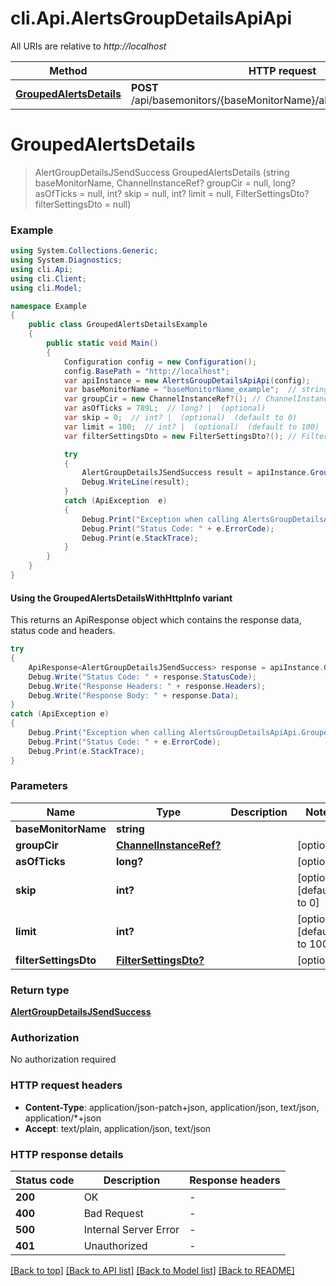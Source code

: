 # cli.Api.AlertsGroupDetailsApiApi

All URIs are relative to *http://localhost*

| Method | HTTP request | Description |
|--------|--------------|-------------|
| [**GroupedAlertsDetails**](AlertsGroupDetailsApiApi.md#groupedalertsdetails) | **POST** /api/basemonitors/{baseMonitorName}/alerts/alertsgroupdetails |  |

<a id="groupedalertsdetails"></a>
# **GroupedAlertsDetails**
> AlertGroupDetailsJSendSuccess GroupedAlertsDetails (string baseMonitorName, ChannelInstanceRef? groupCir = null, long? asOfTicks = null, int? skip = null, int? limit = null, FilterSettingsDto? filterSettingsDto = null)



### Example
```csharp
using System.Collections.Generic;
using System.Diagnostics;
using cli.Api;
using cli.Client;
using cli.Model;

namespace Example
{
    public class GroupedAlertsDetailsExample
    {
        public static void Main()
        {
            Configuration config = new Configuration();
            config.BasePath = "http://localhost";
            var apiInstance = new AlertsGroupDetailsApiApi(config);
            var baseMonitorName = "baseMonitorName_example";  // string | 
            var groupCir = new ChannelInstanceRef?(); // ChannelInstanceRef? |  (optional) 
            var asOfTicks = 789L;  // long? |  (optional) 
            var skip = 0;  // int? |  (optional)  (default to 0)
            var limit = 100;  // int? |  (optional)  (default to 100)
            var filterSettingsDto = new FilterSettingsDto?(); // FilterSettingsDto? |  (optional) 

            try
            {
                AlertGroupDetailsJSendSuccess result = apiInstance.GroupedAlertsDetails(baseMonitorName, groupCir, asOfTicks, skip, limit, filterSettingsDto);
                Debug.WriteLine(result);
            }
            catch (ApiException  e)
            {
                Debug.Print("Exception when calling AlertsGroupDetailsApiApi.GroupedAlertsDetails: " + e.Message);
                Debug.Print("Status Code: " + e.ErrorCode);
                Debug.Print(e.StackTrace);
            }
        }
    }
}
```

#### Using the GroupedAlertsDetailsWithHttpInfo variant
This returns an ApiResponse object which contains the response data, status code and headers.

```csharp
try
{
    ApiResponse<AlertGroupDetailsJSendSuccess> response = apiInstance.GroupedAlertsDetailsWithHttpInfo(baseMonitorName, groupCir, asOfTicks, skip, limit, filterSettingsDto);
    Debug.Write("Status Code: " + response.StatusCode);
    Debug.Write("Response Headers: " + response.Headers);
    Debug.Write("Response Body: " + response.Data);
}
catch (ApiException e)
{
    Debug.Print("Exception when calling AlertsGroupDetailsApiApi.GroupedAlertsDetailsWithHttpInfo: " + e.Message);
    Debug.Print("Status Code: " + e.ErrorCode);
    Debug.Print(e.StackTrace);
}
```

### Parameters

| Name | Type | Description | Notes |
|------|------|-------------|-------|
| **baseMonitorName** | **string** |  |  |
| **groupCir** | [**ChannelInstanceRef?**](ChannelInstanceRef?.md) |  | [optional]  |
| **asOfTicks** | **long?** |  | [optional]  |
| **skip** | **int?** |  | [optional] [default to 0] |
| **limit** | **int?** |  | [optional] [default to 100] |
| **filterSettingsDto** | [**FilterSettingsDto?**](FilterSettingsDto?.md) |  | [optional]  |

### Return type

[**AlertGroupDetailsJSendSuccess**](AlertGroupDetailsJSendSuccess.md)

### Authorization

No authorization required

### HTTP request headers

 - **Content-Type**: application/json-patch+json, application/json, text/json, application/*+json
 - **Accept**: text/plain, application/json, text/json


### HTTP response details
| Status code | Description | Response headers |
|-------------|-------------|------------------|
| **200** | OK |  -  |
| **400** | Bad Request |  -  |
| **500** | Internal Server Error |  -  |
| **401** | Unauthorized |  -  |

[[Back to top]](#) [[Back to API list]](../README.md#documentation-for-api-endpoints) [[Back to Model list]](../README.md#documentation-for-models) [[Back to README]](../README.md)

